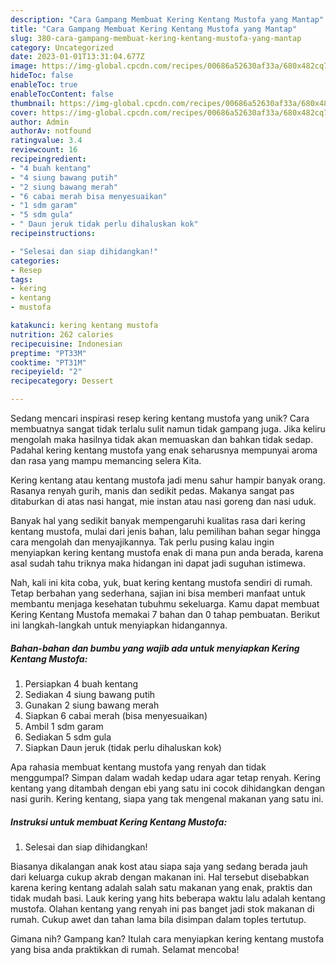 ```yaml
---
description: "Cara Gampang Membuat Kering Kentang Mustofa yang Mantap"
title: "Cara Gampang Membuat Kering Kentang Mustofa yang Mantap"
slug: 380-cara-gampang-membuat-kering-kentang-mustofa-yang-mantap
category: Uncategorized
date: 2023-01-01T13:31:04.677Z
image: https://img-global.cpcdn.com/recipes/00686a52630af33a/680x482cq70/kering-kentang-mustofa-foto-resep-utama.jpg
hideToc: false
enableToc: true
enableTocContent: false
thumbnail: https://img-global.cpcdn.com/recipes/00686a52630af33a/680x482cq70/kering-kentang-mustofa-foto-resep-utama.jpg
cover: https://img-global.cpcdn.com/recipes/00686a52630af33a/680x482cq70/kering-kentang-mustofa-foto-resep-utama.jpg
author: Admin
authorAv: notfound
ratingvalue: 3.4
reviewcount: 16
recipeingredient:
- "4 buah kentang"
- "4 siung bawang putih"
- "2 siung bawang merah"
- "6 cabai merah bisa menyesuaikan"
- "1 sdm garam"
- "5 sdm gula"
- " Daun jeruk tidak perlu dihaluskan kok"
recipeinstructions:

- "Selesai dan siap dihidangkan!"
categories:
- Resep
tags:
- kering
- kentang
- mustofa

katakunci: kering kentang mustofa 
nutrition: 262 calories
recipecuisine: Indonesian
preptime: "PT33M"
cooktime: "PT31M"
recipeyield: "2"
recipecategory: Dessert

---
```





Sedang mencari inspirasi resep kering kentang mustofa yang unik? Cara membuatnya sangat tidak terlalu sulit namun tidak gampang juga. Jika keliru mengolah maka hasilnya tidak akan memuaskan dan bahkan tidak sedap. Padahal kering kentang mustofa yang enak seharusnya mempunyai aroma dan rasa yang mampu memancing selera Kita.





Kering kentang atau kentang mustofa jadi menu sahur hampir banyak orang. Rasanya renyah gurih, manis dan sedikit pedas. Makanya sangat pas ditaburkan di atas nasi hangat, mie instan atau nasi goreng dan nasi uduk.

Banyak hal yang sedikit banyak mempengaruhi kualitas rasa dari kering kentang mustofa, mulai dari jenis bahan, lalu pemilihan bahan segar hingga cara mengolah dan menyajikannya. Tak perlu pusing kalau ingin menyiapkan kering kentang mustofa enak di mana pun anda berada, karena asal sudah tahu triknya maka hidangan ini dapat jadi suguhan istimewa.






Nah, kali ini kita coba, yuk, buat kering kentang mustofa sendiri di rumah. Tetap berbahan yang sederhana, sajian ini bisa memberi manfaat untuk membantu menjaga kesehatan tubuhmu sekeluarga. Kamu dapat membuat Kering Kentang Mustofa memakai 7 bahan dan 0 tahap pembuatan. Berikut ini langkah-langkah untuk menyiapkan hidangannya.

<!--inarticleads1-->

##### Bahan-bahan dan bumbu yang wajib ada untuk menyiapkan Kering Kentang Mustofa:

1. Persiapkan 4 buah kentang
1. Sediakan 4 siung bawang putih
1. Gunakan 2 siung bawang merah
1. Siapkan 6 cabai merah (bisa menyesuaikan)
1. Ambil 1 sdm garam
1. Sediakan 5 sdm gula
1. Siapkan  Daun jeruk (tidak perlu dihaluskan kok)


Apa rahasia membuat kentang mustofa yang renyah dan tidak menggumpal? Simpan dalam wadah kedap udara agar tetap renyah. Kering kentang yang ditambah dengan ebi yang satu ini cocok dihidangkan dengan nasi gurih. Kering kentang, siapa yang tak mengenal makanan yang satu ini. 

<!--inarticleads2-->

##### Instruksi untuk membuat Kering Kentang Mustofa:


1. Selesai dan siap dihidangkan!

Biasanya dikalangan anak kost atau siapa saja yang sedang berada jauh dari keluarga cukup akrab dengan makanan ini. Hal tersebut disebabkan karena kering kentang adalah salah satu makanan yang enak, praktis dan tidak mudah basi. Lauk kering yang hits beberapa waktu lalu adalah kentang mustofa. Olahan kentang yang renyah ini pas banget jadi stok makanan di rumah. Cukup awet dan tahan lama bila disimpan dalam toples tertutup. 

Gimana nih? Gampang kan? Itulah cara menyiapkan kering kentang mustofa yang bisa anda praktikkan di rumah. Selamat mencoba!
